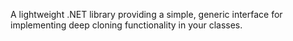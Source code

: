 A lightweight .NET library providing a simple, generic interface for implementing deep cloning functionality in your classes.
